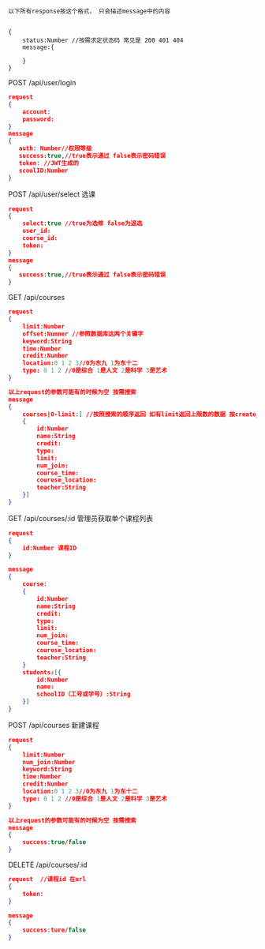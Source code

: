 ```
以下所有response按这个格式， 只会描述message中的内容


{
	status:Number //按需求定状态码 常见是 200 401 404
	message:{
        
	}
}
```







POST /api/user/login

```json
request
{
	account:
    password:
}
message 
{
   auth: Number//权限等级
   success:true,//true表示通过 false表示密码错误
   token: //JWT生成的
   scoolID:Number
}
```



POST /api/user/select 选课

```json
request
{
	select:true //true为选修 false为退选 
    user_id:
    course_id:
    token:
}
message 
{
   success:true,//true表示通过 false表示密码错误
}
```





GET /api/courses 

```json
request
{
    limit:Number
    offset:Numner //参照数据库这两个关键字
    keyword:String
    time:Number
    credit:Number
    location:0 1 2 3//0为东九 1为东十二
    type: 0 1 2 //0是综合 1是人文 2是科学 3是艺术
}

以上request的参数可能有的时候为空 按需搜索
message 
{
    courses|0-limit:[ //按照搜索的顺序返回 如有limit返回上限数的数据 按create_time排序
    {	
		id:Number
    	name:String
    	credit:
    	type:
    	limit:
    	num_join:
    	course_time:
    	courese_location:
    	teacher:String
	}]  
}
```



GET /api/courses/:id  管理员获取单个课程列表

```json
request
{
    id:Number 课程ID
}

message 
{
    course: 
    {	
		id:Number
    	name:String
    	credit:
    	type:
    	limit:
    	num_join:
    	course_time:
    	courese_location:
    	teacher:String
	}
    students:[{
    	id:Number
    	name:
    	schoolID（工号或学号）:String
	}]
}
```





POST /api/courses  新建课程

```json
request
{
	limit:Number
    num_join:Number
    keyword:String
    time:Number
    credit:Number
    location:0 1 2 3//0为东九 1为东十二
    type: 0 1 2 //0是综合 1是人文 2是科学 3是艺术
}

以上request的参数可能有的时候为空 按需搜索
message 
{
    success:true/false
}
```





DELETE /api/courses/:id 

```json
request  //课程id 在url
{
    token:
}

message 
{
    success:ture/false
}
```













